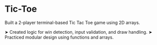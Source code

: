 # Tic-Toe
Built a 2-player terminal-based Tic Tac Toe game using 2D arrays.

➤ Created logic for win detection, input validation, and draw handling.
➤ Practiced modular design using functions and arrays.
